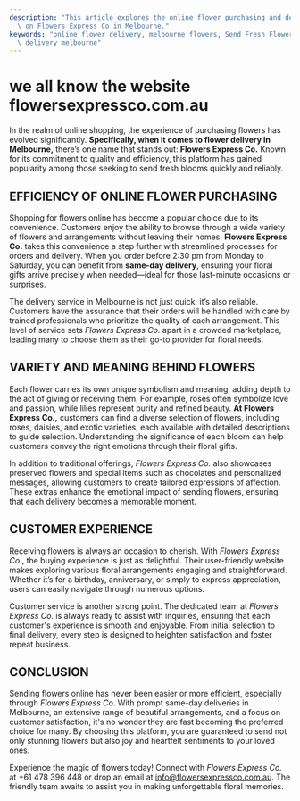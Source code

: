 ```yaml
---
description: "This article explores the online flower purchasing and delivery services, focusing\
  \ on Flowers Express Co in Melbourne."
keywords: "online flower delivery, melbourne flowers, Send Fresh Flowers in Melbourne, flower\
  \ delivery melbourne"
---
```

# we all know the website flowersexpressco.com.au

In the realm of online shopping, the experience of purchasing flowers has evolved significantly. **Specifically, when it comes to flower delivery in Melbourne,** there’s one name that stands out: **Flowers Express Co.** Known for its commitment to quality and efficiency, this platform has gained popularity among those seeking to send fresh blooms quickly and reliably. 

## EFFICIENCY OF ONLINE FLOWER PURCHASING

Shopping for flowers online has become a popular choice due to its convenience. Customers enjoy the ability to browse through a wide variety of flowers and arrangements without leaving their homes. **Flowers Express Co.** takes this convenience a step further with streamlined processes for orders and delivery. When you order before 2:30 pm from Monday to Saturday, you can benefit from **same-day delivery**, ensuring your floral gifts arrive precisely when needed—ideal for those last-minute occasions or surprises. 

The delivery service in Melbourne is not just quick; it’s also reliable. Customers have the assurance that their orders will be handled with care by trained professionals who prioritize the quality of each arrangement. This level of service sets *Flowers Express Co.* apart in a crowded marketplace, leading many to choose them as their go-to provider for floral needs.

## VARIETY AND MEANING BEHIND FLOWERS

Each flower carries its own unique symbolism and meaning, adding depth to the act of giving or receiving them. For example, roses often symbolize love and passion, while lilies represent purity and refined beauty. **At Flowers Express Co.,** customers can find a diverse selection of flowers, including roses, daisies, and exotic varieties, each available with detailed descriptions to guide selection. Understanding the significance of each bloom can help customers convey the right emotions through their floral gifts.

In addition to traditional offerings, *Flowers Express Co.* also showcases preserved flowers and special items such as chocolates and personalized messages, allowing customers to create tailored expressions of affection. These extras enhance the emotional impact of sending flowers, ensuring that each delivery becomes a memorable moment.

## CUSTOMER EXPERIENCE

Receiving flowers is always an occasion to cherish. With *Flowers Express Co.*, the buying experience is just as delightful. Their user-friendly website makes exploring various floral arrangements engaging and straightforward. Whether it’s for a birthday, anniversary, or simply to express appreciation, users can easily navigate through numerous options.

Customer service is another strong point. The dedicated team at *Flowers Express Co.* is always ready to assist with inquiries, ensuring that each customer's experience is smooth and enjoyable. From initial selection to final delivery, every step is designed to heighten satisfaction and foster repeat business.

## CONCLUSION

Sending flowers online has never been easier or more efficient, especially through *Flowers Express Co*. With prompt same-day deliveries in Melbourne, an extensive range of beautiful arrangements, and a focus on customer satisfaction, it's no wonder they are fast becoming the preferred choice for many. By choosing this platform, you are guaranteed to send not only stunning flowers but also joy and heartfelt sentiments to your loved ones.

Experience the magic of flowers today! Connect with *Flowers Express Co.* at +61 478 396 448 or drop an email at info@flowersexpressco.com.au. The friendly team awaits to assist you in making unforgettable floral memories.
